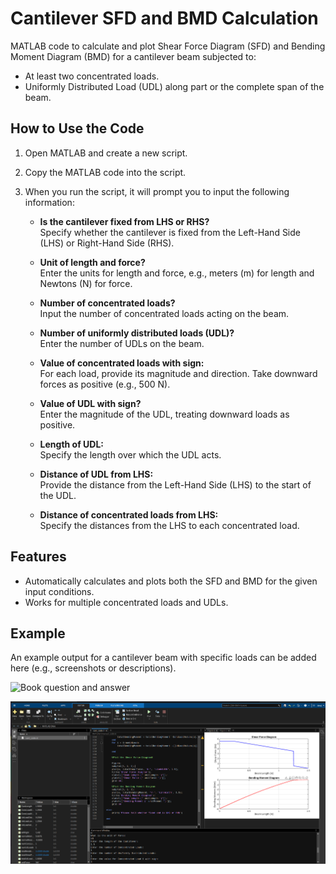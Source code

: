 # Cantilever SFD and BMD Calculation

MATLAB code to calculate and plot Shear Force Diagram (SFD) and Bending Moment Diagram (BMD) for a cantilever beam subjected to:
- At least two concentrated loads.
- Uniformly Distributed Load (UDL) along part or the complete span of the beam.

## How to Use the Code

1. Open MATLAB and create a new script.
2. Copy the MATLAB code into the script.
3. When you run the script, it will prompt you to input the following information:

   - **Is the cantilever fixed from LHS or RHS?**  
     Specify whether the cantilever is fixed from the Left-Hand Side (LHS) or Right-Hand Side (RHS).

   - **Unit of length and force?**  
     Enter the units for length and force, e.g., meters (m) for length and Newtons (N) for force.

   - **Number of concentrated loads?**  
     Input the number of concentrated loads acting on the beam.

   - **Number of uniformly distributed loads (UDL)?**  
     Enter the number of UDLs on the beam.

   - **Value of concentrated loads with sign:**  
     For each load, provide its magnitude and direction. Take downward forces as positive (e.g., 500 N).

   - **Value of UDL with sign?**  
     Enter the magnitude of the UDL, treating downward loads as positive.

   - **Length of UDL:**  
     Specify the length over which the UDL acts.

   - **Distance of UDL from LHS:**  
     Provide the distance from the Left-Hand Side (LHS) to the start of the UDL.

   - **Distance of concentrated loads from LHS:**  
     Specify the distances from the LHS to each concentrated load.

## Features
- Automatically calculates and plots both the SFD and BMD for the given input conditions.
- Works for multiple concentrated loads and UDLs.

## Example
An example output for a cantilever beam with specific loads can be added here (e.g., screenshots or descriptions).

![Book question and answer](./Images/Cantilever_question_and_answer.png)

![Working code example](./Images/cantilever_code_working.png)

